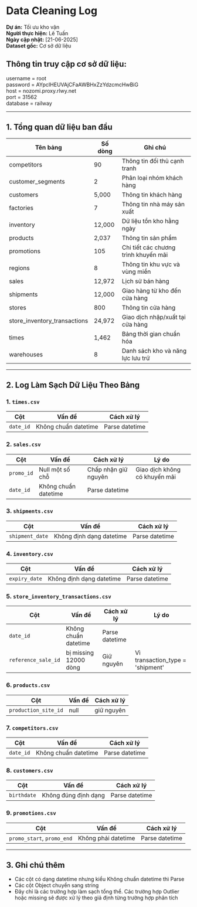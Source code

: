 # Data Cleaning Log

**Dự án:** Tối ưu kho vận  
**Người thực hiện:** Lê Tuấn  
**Ngày cập nhật:** [21-06-2025]  
**Dataset gốc:** Cơ sở dữ liệu  


## **Thông tin truy cập cơ sở dữ liệu:**
<!-- mysql://root:AYpcIHEUVAjCFaAWBHxZzYdzcmcHwBiG@nozomi.proxy.rlwy.net:31562/railway -->
username = root  
password = AYpcIHEUVAjCFaAWBHxZzYdzcmcHwBiG  
host = nozomi.proxy.rlwy.net  
port = 31562  
database = railway  

---

## 1. Tổng quan dữ liệu ban đầu
| Tên bảng              | Số dòng | Ghi chú                                   |
|-----------------------|---------|-------------------------------------------|
| competitors           | 90      | Thông tin đối thủ cạnh tranh              |
| customer_segments     | 2       | Phân loại nhóm khách hàng                 |
| customers             | 5,000   | Thông tin khách hàng                      |
| factories             | 7       | Thông tin nhà máy sản xuất                |
| inventory             | 12,000  | Dữ liệu tồn kho hằng ngày                 |
| products              | 2,037   | Thông tin sản phẩm                        |
| promotions            | 105     | Chi tiết các chương trình khuyến mãi      |
| regions               | 8       | Thông tin khu vực và vùng miền            |
| sales                 | 12,972  | Lịch sử bán hàng                          |
| shipments             | 12,000  | Giao hàng từ kho đến cửa hàng             |
| stores                | 800     | Thông tin cửa hàng                        |
| store_inventory_transactions | 24,972 | Giao dịch nhập/xuất tại cửa hàng    |
| times                 | 1,462   | Bảng thời gian chuẩn hóa                  |
| warehouses            | 8       | Danh sách kho và năng lực lưu trữ         |


---

## 2. Log Làm Sạch Dữ Liệu Theo Bảng

### 1. `times.csv`
| Cột | Vấn đề | Cách xử lý |
|------|--------|------------|
| `date_id` | Không chuẩn datetime | Parse datetime |

### 2. `sales.csv`
| Cột | Vấn đề | Cách xử lý | Lý do
|------|--------|------------| ---- |
| `promo_id` | Null một số chỗ | Chấp nhận giữ nguyên | Giao dịch không có khuyến mãi
| `date_id` | Không chuẩn datetime | Parse datetime |

### 3. `shipments.csv`
| Cột | Vấn đề | Cách xử lý |
|------|--------|------------|
| `shipment_date` | Không định dạng datetime | Parse datetime |

### 4. `inventory.csv`
| Cột | Vấn đề | Cách xử lý |
|------|--------|------------|
| `expiry_date` | Không định dạng datetime | Parse datetime |

### 5. `store_inventory_transactions.csv`
| Cột | Vấn đề | Cách xử lý | Lý do
|------|--------|------------| ---------- |  
| `date_id` | Không chuẩn datetime | Parse datetime |
| `reference_sale_id` | bị missing 12000 dòng | Giữ nguyên | Vì transaction_type = 'shipment'

### 6. `products.csv`
| Cột | Vấn đề | Cách xử lý |
|------|--------|------------|
| `production_site_id` | null | giữ nguyên |

### 7. `competitors.csv`
| Cột | Vấn đề | Cách xử lý |
|-----|--------|------------|
| `date_id` | Không chuẩn datetime | Parse datetime |

### 8. `customers.csv`
| Cột | Vấn đề | Cách xử lý |
|------|--------|------------|
| `birthdate` | Không đúng định dạng | Parse datetime |

### 9. `promotions.csv`
| Cột | Vấn đề | Cách xử lý |
|------|--------|------------|
| `promo_start`, `promo_end` | Không phải datetime | Parse datetime |

---

## 3.  Ghi chú thêm

- Các cột có dạng datetime nhưng kiểu Không chuẩn datetime thì Parse
- Các cột Object chuyển sang string
- Đây chỉ là các trường hợp làm sạch tổng thể. Các trường hợp Outlier hoặc missing sẽ được xử lý theo giả định từng trường hợp phân tích

